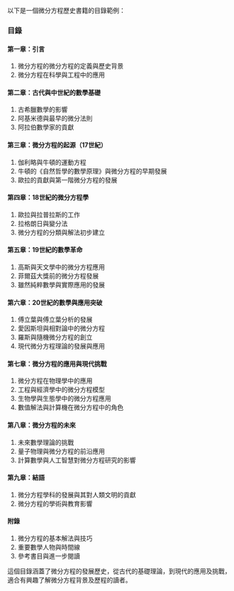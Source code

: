 以下是一個微分方程歷史書籍的目錄範例：

### 目錄

#### 第一章：引言
1. 微分方程的微分方程的定義與歷史背景  
2. 微分方程在科學與工程中的應用  

#### 第二章：古代與中世紀的數學基礎
1. 古希臘數學的影響  
2. 阿基米德與最早的微分法則  
3. 阿拉伯數學家的貢獻

#### 第三章：微分方程的起源（17世紀）
1. 伽利略與牛頓的運動方程  
2. 牛頓的《自然哲學的數學原理》與微分方程的早期發展  
3. 歐拉的貢獻與第一階微分方程的發展

#### 第四章：18世紀的微分方程學
1. 歐拉與拉普拉斯的工作  
2. 拉格朗日與變分法  
3. 微分方程的分類與解法初步建立

#### 第五章：19世紀的數學革命
1. 高斯與天文學中的微分方程應用  
2. 菲爾茲大獎前的微分方程發展  
3. 雖然純粹數學與實際應用的發展

#### 第六章：20世紀的數學與應用突破
1. 傅立葉與傅立葉分析的發展  
2. 愛因斯坦與相對論中的微分方程  
3. 羅斯與隨機微分方程的創立  
4. 現代微分方程理論的發展與應用

#### 第七章：微分方程的應用與現代挑戰
1. 微分方程在物理學中的應用  
2. 工程與經濟學中的微分方程模型  
3. 生物學與生態學中的微分方程應用  
4. 數值解法與計算機在微分方程中的角色

#### 第八章：微分方程的未來
1. 未來數學理論的挑戰  
2. 量子物理與微分方程的前沿應用  
3. 計算數學與人工智慧對微分方程研究的影響

#### 第九章：結語
1. 微分方程學科的發展與其對人類文明的貢獻  
2. 微分方程的學術與教育影響

#### 附錄
1. 微分方程的基本解法與技巧  
2. 重要數學人物與時間線  
3. 參考書目與進一步閱讀

這個目錄涵蓋了微分方程的發展歷史，從古代的基礎理論，到現代的應用及挑戰，適合有興趣了解微分方程背景及歷程的讀者。